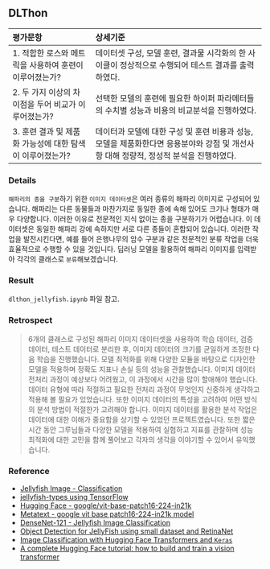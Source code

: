 ## DLThon

| 평가문항  | 상세기준 | 
| :--- | :--- | 
| 1. 적합한 로스와 메트릭을 사용하여 훈련이 이루어졌는가? | 데이터셋 구성, 모델 훈련, 결과물 시각화의 한 사이클이 정상적으로 수행되어 테스트 결과를 출력하였다. | 
| 2. 두 가지 이상의 차이점을 두어 비교가 이루어졌는가? | 선택한 모델의 훈련에 필요한 하이퍼 파라메터들의 수치별 성능과 비용의 비교분석을 진행하였다. |   
| 3. 훈련 결과 및 제품화 가능성에 대한 탐색이 이루어졌는가? | 데이터과 모델에 대한 구성 및 훈련 비용과 성능, 모델을 제품화한다면 응용분야와 강점 및 개선사항 대해 정량적, 정성적 분석을 진행하였다. | 

### Details  

`해파리의 종을 구분`하기 위한 `이미지 데이터셋`은 여러 종류의 해파리 이미지로 구성되어 있습니다. 해파리는 다른 동물들과 마찬가지로 동일한 종에 속해 있어도 크기나 형태가 매우 다양합니다. 이러한 이유로 전문적인 지식 없이는 종을 구분하기가 어렵습니다. 이 데이터셋은 동일한 해파리 강에 속하지만 서로 다른 종들이 혼합되어 있습니다. 이러한 작업을 발전시킨다면, 예를 들어 은행나무의 암수 구분과 같은 전문적인 분류 작업을 더욱 효율적으로 수행할 수 있을 것입니다. 딥러닝 모델을 활용하여 해파리 이미지를 입력받아 각각의 클래스로 `분류`해보겠습니다.

### Result  

`dlthon_jellyfish.ipynb` 파일 참고.  

### Retrospect

>6개의 클래스로 구성된 해파리 이미지 데이터셋을 사용하여 학습 데이터, 검증 데이터, 테스트 데이터로 분리한 후, 이미지 데이터의 크기를 균일하게 조정한 다음 학습을 진행했습니다. 모델 최적화를 위해 다양한 모듈을 바탕으로 디자인한 모델을 적용하며 정확도 지표나 손실 등의 성능을 관찰했습니다. 이미지 데이터 전처리 과정이 예상보다 어려웠고, 이 과정에서 시간을 많이 할애해야 했습니다. 데이터 유형에 따라 적절하고 필요한 전처리 과정이 무엇인지 신중하게 생각하고 적용해 볼 필요가 있었습니다. 또한 이미지 데이터의 특성을 고려하여 어떤 방식의 분석 방법이 적절한가 고려해야 합니다. 이미지 데이터를 활용한 분석 작업은 데이터에 대한 이해가 중요함을 상기할 수 있었던 프로젝트였습니다. 또한 짧은 시간 동안 그루님들과 다양한 모델을 적용하여 실험하고 지표를 관찰하며 성능 최적화에 대한 고민을 함께 풀어보고 각자의 생각을 이야기할 수 있어서 유익했습니다.

### Reference

* [Jellyfish Image - Classification](https://www.kaggle.com/code/xokent/jellyfish-image-classification)
* [jellyfish-types using TensorFlow](https://www.kaggle.com/code/mansi0123/jellyfish-types-using-tensorflow)
* [Hugging Face - google/vit-base-patch16-224-in21k](https://huggingface.co/google/vit-base-patch16-224-in21k)
* [Metatext - google vit base patch16-224-in21k model](https://metatext.io/models/google-vit-base-patch16-224-in21k)
* [DenseNet-121 - Jellyfish Image Classification](https://www.kaggle.com/code/marquis03/densenet-121-jellyfish-image-classification)
* [Object Detection for JellyFish using small dataset and RetinaNet](https://medium.com/@yhoso/detecting-jellyfish-using-openimagedata-and-keras-retinanet-77afca4e7b4f)
* [Image Classification with Hugging Face Transformers and `Keras`](https://www.philschmid.de/image-classification-huggingface-transformers-keras)
* [A complete Hugging Face tutorial: how to build and train a vision transformer](https://theaisummer.com/hugging-face-vit/)